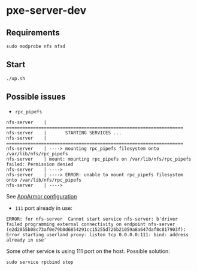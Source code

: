 # pxe-server-dev

## Requirements

```
sudo modprobe nfs nfsd
```

## Start

```
./up.sh
```

## Possible issues

* `rpc_pipefs`

```
nfs-server    | ==================================================================
nfs-server    |       STARTING SERVICES ...
nfs-server    | ==================================================================
nfs-server    | ----> mounting rpc_pipefs filesystem onto /var/lib/nfs/rpc_pipefs
nfs-server    | mount: mounting rpc_pipefs on /var/lib/nfs/rpc_pipefs failed: Permission denied
nfs-server    | ---->
nfs-server    | ----> ERROR: unable to mount rpc_pipefs filesystem onto /var/lib/nfs/rpc_pipefs
nfs-server    | ---->
```

See [AppArmor configuration](https://github.com/ehough/docker-nfs-server/blob/develop/doc/feature/apparmor.md#apparmor)

* `111` port already in use:

```
ERROR: for nfs-server  Cannot start service nfs-server: b'driver failed programming external connectivity on endpoint nfs-server (e2d2855b08c73af0e79b0d6854291cc15255d726b21059a8a647daf8c817903f): Error starting userland proxy: listen tcp 0.0.0.0:111: bind: address already in use'
```

Some other service is using 111 port on the host. Possible solution:

```
sudo service rpcbind stop
```

